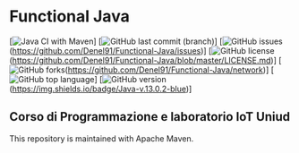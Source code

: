 # Functional Java 

[![Java CI with Maven](https://github.com/Denel91/Functional-Java/workflows/Java%20CI%20with%20Maven/badge.svg)] [![GitHub last commit (branch)](https://img.shields.io/github/last-commit/Denel91/Functional-Java/master)] [![GitHub issues](https://img.shields.io/github/issues/Denel91/Functional-Java)(https://github.com/Denel91/Functional-Java/issues)] [![GitHub license](https://img.shields.io/github/license/Denel91/Functional-Java)(https://github.com/Denel91/Functional-Java/blob/master/LICENSE.md)] [![GitHub forks](https://img.shields.io/github/forks/Denel91/Functional-Java)(https://github.com/Denel91/Functional-Java/network)] [![GitHub top language](https://img.shields.io/github/languages/top/Denel91/Functional-Java)] [![GitHub version](https://img.shields.io/badge/Java-v.13.0.2-blue)(https://img.shields.io/badge/Java-v.13.0.2-blue)]

## Corso di Programmazione e laboratorio IoT Uniud

This repository is maintained with Apache Maven.